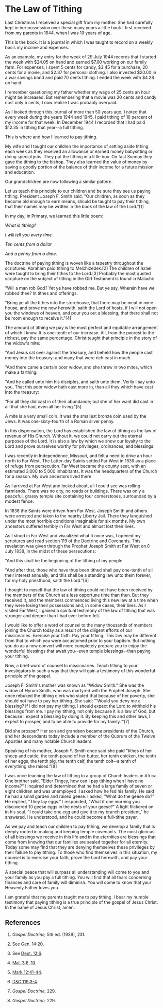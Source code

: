 # The Law of Tithing

Last Christmas I received a special gift from my mother. She had carefully
kept in her possession over these many years a little book I first received
from my parents in 1944, when I was 10 years of age.

This is the book. It is a journal in which I was taught to record on a weekly
basis my income and expenses.

As an example, my entry for the week of 29 July 1944 records that I started
the week with $24.05 on hand and earned $7.00 working on our family farm. For
expenses, I spent 5 cents for candy, $3.45 for a purchase, 20 cents for a
movie, and $2.37 for personal clothing. I also invested $20.00 in a war
savings bond and paid 70 cents tithing. I ended the week with $4.28 on hand.

I remember questioning my father whether my wage of 25 cents an hour might be
increased. But remembering that a movie was 20 cents and candy cost only 5
cents, I now realize I was probably overpaid.

As I looked through this journal of more than 50 years ago, I noted that every
week during the years 1944 and 1945, I paid tithing of 10 percent of my income
for that week. In December 1944 I recorded that I had paid $12.35 in tithing
that year--a full tithing.

This is where and how I learned to pay tithing.

My wife and I taught our children the importance of setting aside tithing each
week as they received an allowance or earned money babysitting or doing
special jobs. They put the tithing in a little box. On fast Sunday they gave
the tithing to the bishop. They also learned the value of money by saving a
goodly portion of the balance of their income for a future mission and
education.

Our grandchildren are now following a similar pattern.

Let us teach this principle to our children and be sure they see us paying
tithing. President Joseph F. Smith said, "Our children, as soon as they become
old enough to earn means, should be taught to pay their tithing, that their
names may be written in the book of the law of the Lord."[1]

In my day, in Primary, we learned this little poem:

_What is tithing?_

_I will tell you every time._

_Ten cents from a dollar_

_And a penny from a dime._

The doctrine of paying tithing is woven like a tapestry throughout the
scriptures. Abraham paid tithing to Melchizedek.[2] The children of Israel
were taught to bring their tithes to the Lord.[3] Probably the most quoted
scripture on the subject of tithing in the Old Testament is found in Malachi:

"Will a man rob God? Yet ye have robbed me. But ye say, Wherein have we robbed
thee? In tithes and offerings.

"Bring ye all the tithes into the storehouse, that there may be meat in mine
house, and prove me now herewith, saith the Lord of hosts, if I will not open
you the windows of heaven, and pour you out a blessing, that there shall not
be room enough to receive it."[4]

The amount of tithing we pay is the most perfect and equitable arrangement of
which I know. It is one-tenth of our increase. All, from the poorest to the
richest, pay the same percentage. Christ taught that principle in the story of
the widow's mite:

"And Jesus sat over against the treasury, and beheld how the people cast money
into the treasury: and many that were rich cast in much.

"And there came a certain poor widow, and she threw in two mites, which make a
farthing.

"And he called unto him his disciples, and saith unto them, Verily I say unto
you, That this poor widow hath cast more in, than all they which have cast
into the treasury:

"For all they did cast in of their abundance; but she of her want did cast in
all that she had, even all her living."[5]

A mite is a very small coin. It was the smallest bronze coin used by the Jews.
It was one-sixty-fourth of a Roman silver penny.

In this dispensation, the Lord has established the law of tithing as the law
of revenue of His Church. Without it, we could not carry out the eternal
purposes of the Lord. It is also a law by which we show our loyalty to the
Lord and prove ourselves worthy for privileges, ordinances, and blessings.

I was recently in Independence, Missouri, and felt a need to drive an hour
north to Far West. The Latter-day Saints settled Far West in 1836 as a place
of refuge from persecution. Far West became the county seat, with an estimated
3,000 to 5,000 inhabitants. It was the headquarters of the Church for a
season. My own ancestors lived there.

As I arrived at Far West and looked about, all I could see was rolling
farmlands. There was no city, no roads or buildings. There was only a
peaceful, grassy temple site containing four cornerstones, surrounded by a
modest fence.

In 1838 the Saints were driven from Far West. Joseph Smith and others were
arrested and taken to the nearby Liberty Jail. There they languished under the
most horrible conditions imaginable for six months. My own ancestors suffered
terribly in Far West and almost lost their lives.

As I stood in Far West and visualized what it once was, I opened my scriptures
and read section 119 of the Doctrine and Covenants. This revelation was given
through the Prophet Joseph Smith at Far West on 8 July 1838, in the midst of
these persecutions:

"And this shall be the beginning of the tithing of my people.

"And after that, those who have thus been tithed shall pay one-tenth of all
their interest annually; and this shall be a standing law unto them forever,
for my holy priesthood, saith the Lord."[6]

I thought to myself that the law of tithing could not have been received by
the members of the Church at a less opportune time than then. But they
received it, and the members commenced living this new law at a time when they
were losing their possessions and, in some cases, their lives. As I visited
Far West, I gained a spiritual testimony of the law of tithing that was
stronger and deeper than I had ever before felt.

I would like to offer a word of counsel to the many thousands of members
joining the Church today as a result of the diligent efforts of our
missionaries. Exercise your faith. Pay your tithing. This law may be different
from that to which you were accustomed prior to your baptism. But nothing you
do as a new convert will more completely prepare you to enjoy the wonderful
blessings that await you--even temple blessings--than paying your tithing.

Now, a brief word of counsel to missionaries. Teach tithing to your
investigators in such a way that they will gain a testimony of this wonderful
principle of the gospel.

Joseph F. Smith's mother was known as "Widow Smith." She was the widow of
Hyrum Smith, who was martyred with the Prophet Joseph. She once rebuked the
tithing clerk who stated that because of her poverty, she should not have to
pay her tithing. She said: "'Would you deny me a blessing? If I did not pay my
tithing, I should expect the Lord to withhold his blessings from me. I pay my
tithing, not only because it is a law of God, but because I expect a blessing
by doing it. By keeping this and other laws, I expect to prosper, and to be
able to provide for my family.'"[7]

Did she prosper? Her son and grandson became presidents of the Church, and her
descendants today include a member of the Quorum of the Twelve Apostles and
many notable Church leaders.

Speaking of his mother, Joseph F. Smith once said she paid "tithes of her
sheep and cattle, the tenth pound of her butter, her tenth chicken, the tenth
of her eggs, the tenth pig, the tenth calf, the tenth colt--a tenth of
everything she raised."[8]

I was once teaching the law of tithing to a group of Church leaders in Africa.
One brother said, "Elder Tingey, how can I pay tithing when I have no income?"
I inquired and determined that he had a large family of seven or eight
children and was unemployed. I asked how he fed his family. He said he had a
small garden and raised geese. I asked, "What do the geese do?" He replied,
"They lay eggs." I responded, "What if one morning you discovered 10 geese
eggs in the nests of your geese?" A light flickered on in his soul. "I could
take one egg and give it to my branch president," he answered. He understood,
and he could become a full-tithe payer.

As we pay and teach our children to pay tithing, we develop a family that is
deeply rooted in making and keeping temple covenants. The most glorious of all
blessings we receive in this life and in the eternities are blessings that
come from knowing that our families are sealed together for all eternity.
Today some may find that they are denying themselves these privileges by their
failure to pay tithing. To those who find themselves in this situation, my
counsel is to exercise your faith, prove the Lord herewith, and pay your
tithing.

A special peace that will surpass all understanding will come to you and your
family as you pay a full tithing. You will find that all fears concerning
finances and care of family will diminish. You will come to know that your
Heavenly Father loves you.

I am grateful that my parents taught me to pay tithing. I bear my humble
testimony that paying tithing is a true principle of the gospel of Jesus
Christ. In the name of Jesus Christ, amen.

## References

  1. _Gospel Doctrine,_ 5th ed. (1939), 231.

  2. See [Gen. 14:20](https://www.lds.org/scriptures/ot/gen/14.20?lang=eng#19).

  3. See [Deut. 12:6](https://www.lds.org/scriptures/ot/deut/12.6?lang=eng#5).

  4. [Mal. 3:8, 10](https://www.lds.org/scriptures/ot/mal/3.8,10?lang=eng#7).

  5. [Mark 12:41-44](https://www.lds.org/scriptures/nt/mark/12.41-44?lang=eng#40).

  6. [D&amp;C 119:3-4](https://www.lds.org/scriptures/dc-testament/dc/119.3-4?lang=eng#2).

  7. _Gospel Doctrine,_ 229.

  8. _Gospel Doctrine,_ 229.

